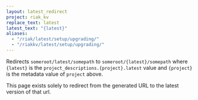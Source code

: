 ```yaml
---
layout: latest_redirect
project: riak_kv
replace_text: latest
latest_text: "{latest}"
aliases:
  - "/riak/latest/setup/upgrading/"
  - "/riakkv/latest/setup/upgrading/"
---
```


Redirects `someroot/latest/somepath` to `someroot/{latest}/somepath` 
where `{latest}` is the `project_descriptions.{project}.latest` value
and `{project}` is the metadata value of `project` above.

This page exists solely to redirect from the generated URL to the latest version of
that url.


